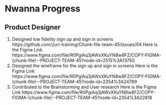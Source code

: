 <h1> Nwanna Progress</h1>
<h2> Product Designer</h2>
<ol>
  <li> Designed low fidelity sign up and sign in screens https://github.com/zuri-training/Chunk-file-team-45/issues/64
    Here is the Figma Link https://www.figma.com/file/R0PgiAq3jAWxXKuYN8w8FZ/COPY-FIGMA-(chunk-file)--PROJECT-TEAM-45?node-id=2515%3A13750 </li>
   <li> Designed the wireframe for the sign up and sign in screens 
    Here is the Figma Link https://www.figma.com/file/R0PgiAq3jAWxXKuYN8w8FZ/COPY-FIGMA-(chunk-file)--PROJECT-TEAM-45?node-id=2354%3A24789 </li>
    <li> Contributed to the Brainstorming and User research 
    Here is the Figma Link https://www.figma.com/file/R0PgiAq3jAWxXKuYN8w8FZ/COPY-FIGMA-(chunk-file)--PROJECT-TEAM-45?node-id=2354%3A22818 </li>
